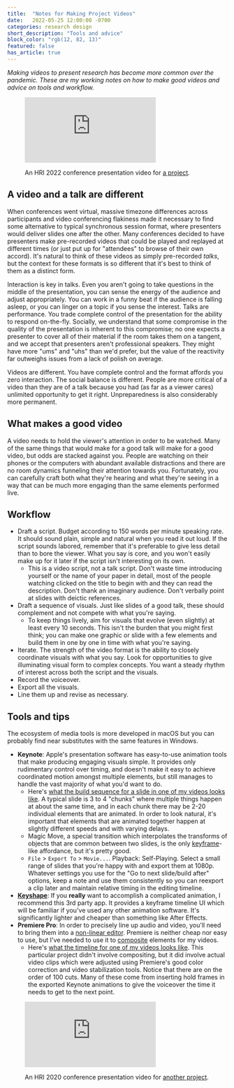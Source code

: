 ```yaml
---
title:  "Notes for Making Project Videos"
date:   2022-05-25 12:00:00 -0700
categories: research design
short_description: "Tools and advice"
block_color: "rgb(12, 82, 13)"
featured: false
has_article: true
---    
```


*Making videos to present research has become more common over the pandemic. These are my working notes on how to make good videos and advice on tools and workflow.*


<figure>
<iframe class="video" src="https://www.youtube-nocookie.com/embed/SyTuuUbTFVU?rel=0" title="YouTube video player" allow="accelerometer; clipboard-write; encrypted-media; gyroscope; picture-in-picture" allowfullscreen="" frameborder="0"></iframe>
<figcaption><p>An HRI 2022 conference presentation video for <a href="https://wandering.nickwalker.us/"> a project</a>.</p></figcaption>
</figure>


## A video and a talk are different

When conferences went virtual, massive timezone differences across participants and video conferencing flakiness made it necessary to find some alternative to typical synchronous session format, where presenters would deliver slides one after the other. Many conferences decided to have presenters make pre-recorded videos that could be played and replayed at different times (or just put up for "attendees" to browse of their own accord). It's natural to think of these videos as simply pre-recorded *talks*, but the context for these formats is so different that it's best to think of them as a distinct form.

Interaction is key in talks. Even you aren't going to take questions in the middle of the presentation, you can sense the energy of the audience and adjust appropriately. You can work in a funny beat if the audience is falling asleep, or you can linger on a topic if you sense the interest. Talks are performance. You trade complete control of the presentation for the ability to respond on-the-fly. Socially, we understand that some compromise in the quality of the presentation is inherent to this compromise; no one expects a presenter to cover all of their material if the room takes them on a tangent, and we accept that presenters aren't professional speakers. They might have more "ums" and "uhs" than we'd prefer, but the value of the reactivity far outweighs issues from a lack of polish on average.

Videos are different. You have complete control and the format affords you zero interaction. The social balance is different. People are more critical of a video than they are of a talk because you had (as far as a viewer cares) unlimited opportunity to get it right. Unpreparedness is also considerably more permanent. 

## What makes a good video

A video needs to hold the viewer's attention in order to be watched. Many of the same things that would make for a good talk will make for a good video, but odds are stacked against you. People are watching on their phones or the computers with abundant available distractions and there are no room dynamics funneling their attention towards you.  Fortunately, you can carefully craft both what they're hearing and what they're seeing in a way that can be much more engaging than the same elements performed live.

## Workflow

* Draft a script. Budget according to 150 words per minute speaking rate. It should sound plain, simple and natural when you read it out loud. If the script sounds labored, remember that it's preferable to give less detail than to bore the viewer. What you say is core, and you won't easily make up for it later if the script isn't interesting on its own. 
  * This is a video script, not a talk script. Don't waste time introducing yourself or the name of your paper in detail, most of the people watching clicked on the title to begin with and they can read the description. Don't thank an imaginary audience. Don't verbally point at slides with deictic references.
* Draft a sequence of visuals. Just like slides of a good talk, these should complement and not compete with what you're saying.
  * To keep things lively, aim for visuals that evolve (even slightly) at least every 10 seconds. This isn't the burden that you might first think; you can make one graphic or slide with a few elements and build them in one by one in time with what you're saying.
* Iterate. The strength of the video format is the ability to closely coordinate visuals with what you say. Look for opportunities to give illuminating visual form to complex concepts. You want a steady rhythm of interest across both the script and the visuals. 
* Record the voiceover.
* Export all the visuals.
* Line them up and revise as necessary.


## Tools and tips

The ecosystem of media tools is more developed in macOS but you can probably find near substitutes with the same features in Windows.

* **Keynote**: Apple's presentation software has easy-to-use animation tools that make producing engaging visuals simple. It provides only rudimentary control over timing, and doesn't make it easy to achieve coordinated motion amongst multiple elements, but still manages to handle the vast majority of what you'd want to do.
  * Here's [what the build sequence for a slide in one of my videos looks like](/assets/projects/videos/keynote-builds.png). A typical slide is 3 to 4 "chunks" where multiple things happen at about the same time, and in each chunk there may be 2-20 individual elements that are animated. In order to look natural, it's important that elements that are animated together happen at slightly different speeds and with varying delays.
  * Magic Move, a special transition which interpolates the transforms of objects that are common between two slides, is the only [keyframe](https://en.wikipedia.org/wiki/Key_frame)-like affordance, but it's pretty good.
  * `File` > `Export To` > `Movie...`. Playback: Self-Playing. Select a small range of slides that you're happy with and export them at 1080p. Whatever settings you use for the "Go to next slide/build after" options, keep a note and use them consistently so you can reexport a clip later and maintain relative timing in the editing timeline.
* **[Keyshape](https://www.keyshapeapp.com/)**: If you **really** want to accomplish a complicated animation, I recommend this 3rd party app. It provides a keyframe timeline UI which will be familiar if you've used any other animation software. It's significantly lighter and cheaper than something like After Effects.
* **Premiere Pro**: In order to precisely line up audio and video, you'll need to bring them into a [non-linear editor](https://en.wikipedia.org/wiki/Non-linear_editing). Premiere is neither cheap nor easy to use, but I've needed to use it to [composite](https://en.wikipedia.org/wiki/Compositing) elements for my videos.
  * Here's [what the timeline for one of my videos looks like](/assets/projects/videos/premiere-timeline.png). This particular project didn't involve compositing, but it did involve actual video clips which were adjusted using Premiere's good color correction and video stabilization tools. Notice that there are on the order of 100 cuts. Many of these come from inserting hold frames in the exported Keynote animations to give the voiceover the time it needs to get to the next point.


<figure>
<iframe class="video" src="https://www.youtube-nocookie.com/embed/1j91ISstdH8?rel=0" title="YouTube video player" allow="accelerometer; clipboard-write; encrypted-media; gyroscope; picture-in-picture" allowfullscreen="" frameborder="0"></iframe>
<figcaption><p>An HRI 2020 conference presentation video for <a href="https://nickwalker.us/publications/walker2020perceptions"> another project</a>.</p></figcaption>
</figure>